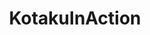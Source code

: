 ---
title: KotakuInAction
crosslinks:
- SocialJusticeInAction
- politics
- WikiInAction
- modnews
- The_Donald
- announcements
- vegan
- Physical_Removal
- KiAChatroom
- starcraft
- help
- MozillaInAction
- pussypassdenied
- ModSupport
- MensRights
- science
- TwoXChromosomes
- 40kOrkScience
- ShitGhaziSays
- GamerGhazi
---